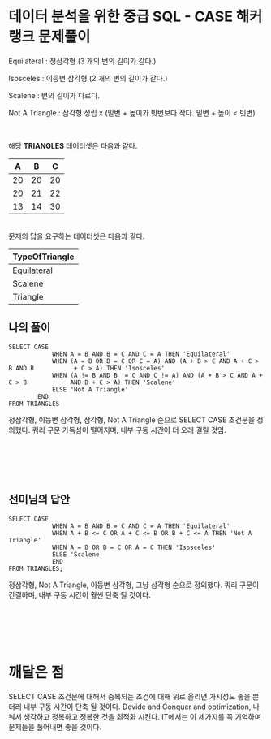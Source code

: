 # 데이터 분석을 위한 중급 SQL - CASE 해커랭크 문제풀이

Equilateral : 정삼각형 (3 개의 변의 길이가 같다.)

Isosceles : 이등변 삼각형 (2 개의 변의 길이가 같다.)

Scalene : 변의 길이가 다르다. 

Not A Triangle : 삼각형 성립 x (밑변 + 높이가 빗변보다 작다. 밑변 + 높이 < 빗변)

<br>

해당 **TRIANGLES**  데이터셋은 다음과 같다. 

|  A   |  B   |  C   |
| :--: | :--: | :--: |
|  20  |  20  |  20  |
|  20  |  21  |  22  |
|  13  |  14  |  30  |

<br> 문제의 답을 요구하는 데이터셋은 다음과 같다. 

| TypeOfTriangle |
| -------------- |
| Equilateral    |
| Scalene        |
| Triangle       |



## **나의 풀이** 

```
SELECT CASE
            WHEN A = B AND B = C AND C = A THEN 'Equilateral' 
            WHEN (A = B OR B = C OR C = A) AND (A + B > C AND A + C > B AND B 			+ C > A) THEN 'Isosceles'
           	WHEN (A != B AND B != C AND C != A) AND (A + B > C AND A + C > B 			AND B + C > A) THEN 'Scalene'
            ELSE 'Not A Triangle'
        END
FROM TRIANGLES
```

정삼각형, 이등변 삼각형, 삼각형, Not A Triangle 순으로 SELECT CASE 조건문을 정의했다. 쿼리 구문 가독성이 떨어지며, 내부 구동 시간이 더 오래 걸릴 것임.

<br>

<br>

<br>

<br>

## 선미님의 답안 

```
SELECT CASE 
            WHEN A = B AND B = C AND C = A THEN 'Equilateral'
            WHEN A + B <= C OR A + C <= B OR B + C <= A THEN 'Not A Triangle'
            WHEN A = B OR B = C OR A = C THEN 'Isosceles'
            ELSE 'Scalene'
            END 
FROM TRIANGLES;
```

정삼각형, Not A Triangle, 이등변 삼각형, 그냥 삼각형 순으로 정의했다. 쿼리 구문이 간결하며, 내부 구동 시간이 훨씬 단축 될 것이다. 

<br>

<br>

<br>

<br>

# 깨달은 점 

SELECT CASE 조건문에 대해서 중복되는 조건에 대해 위로 올리면 가시성도 좋을 뿐더러 내부 구동 시간이 단축 될 것이다. Devide and Conquer and optimization, 나눠서 생각하고 정복하고 정복한 것을 최적화 시킨다. IT에서는 이 세가지를 꼭 기억하며 문제들을 풀어내면 좋을 것이다.